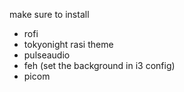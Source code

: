make sure to install 
- rofi
- tokyonight rasi theme
- pulseaudio
- feh (set the background in i3 config)
- picom
